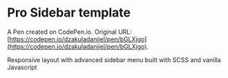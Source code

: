 # Pro Sidebar template

A Pen created on CodePen.io. Original URL: [https://codepen.io/dzakuladanijel/pen/bGLXjgo](https://codepen.io/dzakuladanijel/pen/bGLXjgo).

Responsive layout with advanced sidebar menu built with SCSS and vanilla Javascript